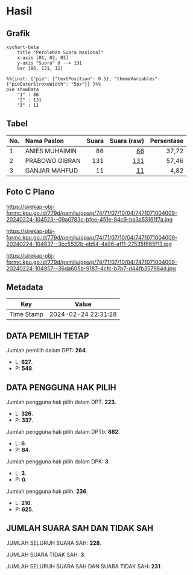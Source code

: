 # Hasil

## Grafik

```mermaid
xychart-beta
    title "Perolehan Suara Nasional"
    x-axis [01, 02, 03]
    y-axis "Suara" 0 --> 131
    bar [86, 131, 11]
```

```mermaid
%%{init: {"pie": {"textPosition": 0.5}, "themeVariables": {"pieOuterStrokeWidth": "5px"}} }%%
pie showData
    "1" : 86
    "2" : 131
    "3" : 11
```

## Tabel

| No. | Nama Paslon    | Suara | Suara (raw) | Persentase |
|:--- |:-------------- | -----:| -----------:| ----------:|
| 1   | ANIES MUHAIMIN | 86    | [86][p-1]   | 37,72      |
| 2   | PRABOWO GIBRAN | 131   | [131][p-2]  | 57,46      |
| 3   | GANJAR MAHFUD  | 11    | [11][p-3]   | 4,82       |


[p-1]: https://github.com/gigit-pemilu/pemilu-2024/blob/main/pilpres/hitung-suara/sub/74-sulawesi-tenggara/sub/71-kota-kendari/sub/07-wua-wua/sub/1004-anawai/sub/009-tps/sub/paslon-1.txt
[p-2]: https://github.com/gigit-pemilu/pemilu-2024/blob/main/pilpres/hitung-suara/sub/74-sulawesi-tenggara/sub/71-kota-kendari/sub/07-wua-wua/sub/1004-anawai/sub/009-tps/sub/paslon-2.txt
[p-3]: https://github.com/gigit-pemilu/pemilu-2024/blob/main/pilpres/hitung-suara/sub/74-sulawesi-tenggara/sub/71-kota-kendari/sub/07-wua-wua/sub/1004-anawai/sub/009-tps/sub/paslon-3.txt

## Foto C Plano

https://sirekap-obj-formc.kpu.go.id/779d/pemilu/ppwp/74/71/07/10/04/7471071004009-20240224-104523--09a0783c-bfee-451e-84c9-ba3a53161f7a.jpg

https://sirekap-obj-formc.kpu.go.id/779d/pemilu/ppwp/74/71/07/10/04/7471071004009-20240224-104837--3cc5532b-eb54-4a96-af11-27535f665f13.jpg

https://sirekap-obj-formc.kpu.go.id/779d/pemilu/ppwp/74/71/07/10/04/7471071004009-20240224-104957--36da605b-9187-4cfc-b7b7-d44fb357984d.jpg


## Metadata

| Key        | Value               |
| ---------- | ------------------- |
| Time Stamp | 2024-02-24 22:31:28 |


## DATA PEMILIH TETAP

Jumlah pemilih dalam DPT: **264**.
 * L: **627**.
 * P: **548**.

## DATA PENGGUNA HAK PILIH

Jumlah pengguna hak pilih dalam DPT: **223**.
 * L: **326**.
 * P: **337**.

Jumlah pengguna hak pilih dalam DPTb: **882**.
 * L: **6**.
 * P: **84**.

Jumlah pengguna hak pilih dalam DPK: **3**.
 * L: **3**.
 * P: **0**.

Jumlah pengguna hak pilih: **236**.
 * L: **210**.
 * P: **625**.

## JUMLAH SUARA SAH DAN TIDAK SAH

JUMLAH SELURUH SUARA SAH: **228**.

JUMLAH SUARA TIDAK SAH: **3**.

JUMLAH SELURUH SUARA SAH DAN SUARA TIDAK SAH: **231**.


